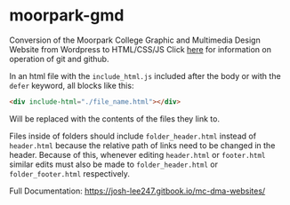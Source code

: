 # moorpark-gmd
Conversion of the Moorpark College Graphic and Multimedia Design Website from Wordpress to HTML/CSS/JS
Click [here]('https://guides.github.com/') for information on operation of git and github.

In an html file with the `include_html.js` included after the body or with the `defer` keyword, all blocks like this:
```html
<div include-html="./file_name.html"></div>
```
Will be replaced with the contents of the files they link to.

Files inside of folders should include `folder_header.html` instead of `header.html` because the relative path of links need to be changed in the header. Because of this, whenever editing `header.html` or `footer.html` similar edits must also be made to `folder_header.html` or `folder_footer.html` respectively.

Full Documentation:
https://josh-lee247.gitbook.io/mc-dma-websites/
